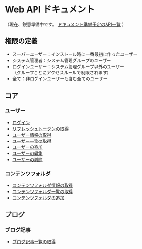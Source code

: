 # Web API ドキュメント

（現在、鋭意準備中です。 [ドキュメント準備予定のAPI一覧](https://docs.google.com/spreadsheets/d/1YT5PuZQdDNU0wrZdqYbh74KuLSw1SIt4_EKwPWOfDKA/edit#gid=1129992221) ）

## 権限の定義
- スーパーユーザー：インストール時に一番最初に作ったユーザー
- システム管理者：システム管理グループのユーザー
- ログインユーザー：システム管理グループ以外のユーザー  
  （グループごとにアクセスルールで制限されます）
- 全て：非ログインユーザーも含む全てのユーザー

## コア
### ユーザー
- [ログイン](baser-core/users/login)
- [リフレッシュトークンの取得](baser-core/users/refresh_token)
- [ユーザー情報の取得](baser-core/users/view)
- [ユーザー一覧の取得](baser-core/users/index)
- [ユーザーの追加](baser-core/users/add)
- [ユーザーの編集](baser-core/users/edit)
- [ユーザーの削除](baser-core/users/delete)

### コンテンツフォルダ
- [コンテンツフォルダ情報の取得](baser_core/content_folders/view)
- [コンテンツフォルダ一覧の取得](baser_core/content_folders/index)
- [コンテンツフォルダの追加](baser_core/content_folders/add)

## ブログ
### ブログ記事
- [ブログ記事一覧の取得](bc-blog/blog_posts/index)
